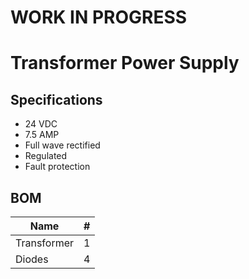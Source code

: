 # WORK IN PROGRESS

# Transformer Power Supply

## Specifications

* 24 VDC
* 7.5 AMP
* Full wave rectified
* Regulated
* Fault protection

## BOM

| Name                     | # |
|--------------------------|---|
| Transformer              | 1 |
| Diodes                   | 4 |
